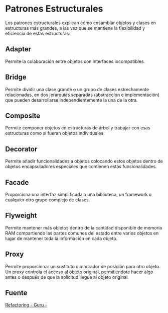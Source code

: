 # Patrones Estructurales

Los patrones estructurales explican cómo ensamblar objetos y clases en estructuras más grandes, a las vez que se mantiene la flexibilidad y eficiencia de estas estructuras.

## Adapter

Permite la colaboración entre objetos con interfaces incompatibles.

## Bridge

Permite dividir una clase grande o un grupo de clases estrechamente relacionadas, en dos jerarquías separadas (abstracción e implementación) que pueden desarrollarse independientemente la una de la otra.

## Composite

Permite componer objetos en estructuras de árbol y trabajar con esas estructuras como si fueran objetos individuales.

## Decorator

Permite añadir funcionalidades a objetos colocando estos objetos dentro de objetos encapsuladores especiales que contienen estas funcionalidades.

## Facade

Proporciona una interfaz simplificada a una biblioteca, un framework o cualquier otro grupo complejo de clases.

## Flyweight

Permite mantener más objetos dentro de la cantidad disponible de memoria RAM compartiendo las partes comunes del estado entre varios objetos en lugar de mantener toda la información en cada objeto.

## Proxy

Permite proporcionar un sustituto o marcador de posición para otro objeto. Un proxy controla el acceso al objeto original, permitiéndote hacer algo antes o después de que la solicitud llegue al objeto original. 


## Fuente

<a href="https://refactoring.guru/es/design-patterns/structural-patterns" target="_blank">
    Refactoring - Guru -
</a>